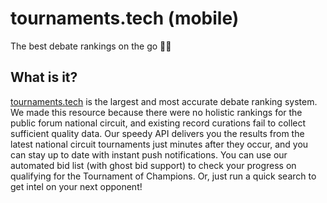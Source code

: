 # tournaments.tech (mobile)
The best debate rankings on the go 🏃‍♂️

## What is it?
[tournaments.tech](http://localhost:8080/) is the largest and most accurate debate ranking system. We made this resource because there were no holistic rankings for the public forum national circuit, and existing record curations fail to collect sufficient quality data. Our speedy API delivers you the results from the latest national circuit tournaments just minutes after they occur, and you can stay up to date with instant push notifications. You can use our automated bid list (with ghost bid support) to check your progress on qualifying for the Tournament of Champions. Or, just run a quick search to get intel on your next opponent!